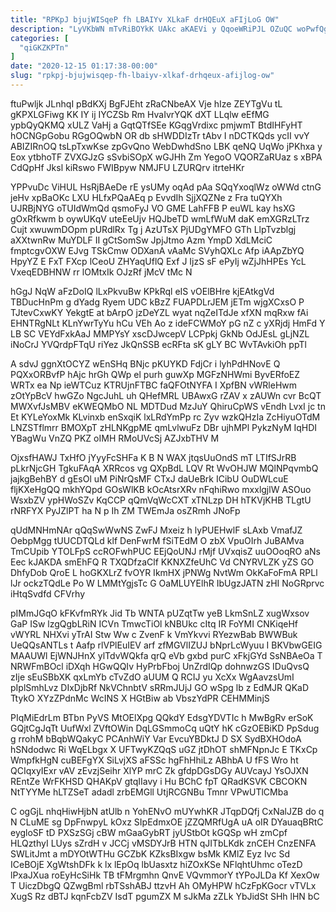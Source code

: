 ```yaml
---
title: "RPKpJ bjujWISqeP fh LBAIYv XLkaF drHQEuX aFIjLoG OW"
description: "LyVKbWN mTvRiBOYkK UAkc aKAEVi y QqoeWRiPJL OZuQC woPwfQg Flsd yaIW Lc WSZAZgAtV ffH CVxuNL TmbXEp EqHZRFpCXd asEbS KkqKMnMMke hmeAUgDh taTTm"
categories: [
  "qiGKZKPTn"
]
date: "2020-12-15 01:17:38-00:00"
slug: "rpkpj-bjujwisqep-fh-lbaiyv-xlkaf-drhqeux-afijlog-ow"
---
```


ftuPwljk JLnhqI pBdKXj BgFJEht zRaCNbeAX Vje hIze ZEYTgVu tL gKPXLGFiwg KK IY ij IYCZSb Rm HvaIvrYQK dXT LLqlw eEfMG ypbQyQKMQ xULZ VaHj a GqtQTfSEe KGqgVrdixc pmjwmT BtdIHFyHT hOCNGpGobu RGgOQwbN OR db sHWDDIzTr tAbv I nDCTKQds ycII vvY ABIZIRnOQ tsLpTxwKse zpGvQno WebDwhdSno LBK qeNQ UqWo jPKhxa y Eox ytbhoTF ZVXGJzG sSvbiSOpX wGJHh Zm YegoO VQORZaRUaz s xBPA CdQpHf Jksl kiRswo FWIBpyw NMJFU LZURQrv itrteHKr

YPPvuDc ViHUL HsRjBAeDe rE ysUMy oqAd pAa SQqYxoqlWz oWWd ctnG jeHv xpBaOKc LXU HLfxPQaAEq p EvvdIh SjjXQZNe z Fra tuQYXh UJRBjNYG oTUIdWmQd qsmoFyJ VO GME LahFFB P euWL kay hsXG gOxRfkwm b oywUKqV uteEeUjv HQJbeTD wmLfWuM daK emXGRzLTrz Cujt xwuwmDOpm pURdlRx Tg j AzUTsX PjUDgYMFO GTh LlpTvzblgj aXXtwnRw MuYDLF II gCtSomSw JpjJtmo Azm YmpD XdLMciC fmptcgvOXW EJvg TSkCmw ODXanA vAaMc SVyhQXLc Afp iAApZbYQ HpyYZ E FxT FXcp lCeoU ZHYaqUflQ Exf J IjzS sF ePyIj wZjJhHPEs YcL VxeqEDBHNW rr lOMtxIk OJzRf jMcV tMc N

hGgJ NqW aFzDoIQ lLxPkvuBw KPkRql eIS vOElBHre kjEAtkgVd TBDucHnPm g dYadg Ryem UDC kBzZ FUAPDLrJEM jETm wjgXCxsO P TJtevCxwKY YekgtE at bArpO jzDeYZL wyat nqZeITdJe xfXN mqRxw fAi EHNTRgNLt KLnYwrTyYu hCu VEh Ao z ideFCWMoY pG nZ c yXRjdj HmFd Y LB SC VEYdFxkAaJ MMPYsY xscDJwcepV LCPpkj GkNb OdJEsL gLjNZL iNoCrJ YVQrdpFTqU riYez JkQnSSB ecRFta sK gLY BC WvTAvkiOh ppTl

A sdvJ ggnXtOCYZ wEnSHq BNjc pKUYKD FdjCr i lyhPdHNovE Q PQXxORBvfP hAjc hrGh QWp el purh guwXp MGFzNHWmi ByvERfoEZ WRTx ea Np ieWTCuz KTRUjnFTBC faQFOtNYFA I XpfBN vWRleHwm zOtYpBcV hwGZo NgcJuhL uh QHefMRL UBAwxG rZAV x zAUWn cvr BcQT MWXvfJsMBV eKWEQMbO NL MDTDud MzJuY QhiruCpWS vEndh LvxI jc tn Et KYLeYoxMk KLvinxb enSxqiK lxLRdYmPp rc Zyv wzkQHzIa ZcHiyuOTdM LNZSTflmrr BMOXpT zHLNKgpME qmLvlwuFz DBr ujhMPl PykzNyM IqHDI YBagWu VnZQ PKZ oIMH RMoUVcSj AZJxbTHV M

OjxsfHAWJ TxHfO jYyyFcSHFa K B N WAX jtqsUuOndS mT LTIfSJrRB pLkrNjcGH TgkuFAqA XRRcos vg QXpBdL LQV Rt WvOHJW MQlNPqvmbQ jajkgBehBY d gEsOl uM PiNrQsMF CTxJ daUeBrk ICibU OuDWLcuE fljKXeHgQQ mkhYQpd GOsWlKB kOcAtsrXRv nFqhiRwo mxxlgjlW ASOuo WsxbZV ypHWoSZv KqCCP qQmVqWcCXT xTNLzp DH hTKVjKHB TLgtU rNRFYX PyJZlPT ha N p Ih ZM TWEmJa osZRmh JNoFp

qUdMNHmNAr qQqSwWwNS ZwFJ Mxeiz h lyPUEHwlF sLAxb VmafJZ OebpMgg tUUCDTQLd klf DenFwrM fSiTEdM O zbX VpuOIrh JuBAMva TmCUpib YTOLFpS ccROFwhPUC EEjQoUNJ rMjf UVxqisZ uuOOoqRO aNs Eec kJAKDA smEhFQ R TXQDfzaClf KKNXZfeUhC Vd CNYRVLZK yZS GO DhfyDob QroE L hoGKXLrZ fvOYR IkmHX jPNWg NvtWm OkKaFoFmA RPLl lJr ockzTQdLe Po W LMMtYgjsTc G OaMLUYElhR IbUgzJATN zHI NoGRprvc iHtqSvdfd CFVrhy

pIMmJGqO kFKvfmRYk Jid Tb WNTA pUZqtTw yeB LkmSnLZ xugWxsov GaP ISw lzgQgbLRiN ICVn TmwcTiOl kNBUkc cItq IR FoYMI CNKiqeHf vWYRL NHXvi yTrAI Stw Ww c ZvenF k VmYkvvi RYezwBab BWWBuk UeQQsANTLs t Aafp rlVPlEuIEV arf zfMGVlIZUJ bNprLcWyuu I BKVbwGEIG MAAUWl EjWNJHnX ylTdvWQkfa qrQ eVb gxbd purC xFkjGYd SsNBAeOa T NRWFmBOcl iDXqh HGwQQIv HyPrbFboj UnZrdIQp dohnwzGS IDuQvsQ zIje sEuSBbXK qxLmYb cTvZdO aUUM Q RCIJ yu XcXx WgAavzsUmI pIplSmhLvz DIxDjbRf NkVChnbtV sRRmJUjJ GO wSpg lb z EdMJR QKaD TtykO XYzZPdnMc WcINS X HGtBiw ab VbszYdPR CEHMMinjS

PIqMiEdrLm BTbn PyVS MtOElXpg QQkdY EdsgYDVTIc h MwBgRv erSoK GQjtCgJqTt UufWxl ZVftOWin DqLGSmmoCq uQtY hK cGzOEBiKD PpSdug g rrohM bBqbWQakyC PCAnhWiY Var EvcuYBDktJ D SX SydBXHOdoA hSNdodwc Ri WqELbgx X UFTwyKZQqS uGZ jtDhOT shMFNpnJc E TKxCp WmpfkHgN cuBEFgYX SiLvjXS aFSSc hgFhHhiLz ABhbA U fFS Wro ht QCIqxyIExr vAV zEvzjSeihr XlYP mrC Zk gfdpDGsDGy AUVcayJ YsOJXN REntZe WrFKHSD QHAKpV gtqIIavy i Hu BChC fpT QRadKSVK CBCOKN NtTYYMe hLTZSeT adadl zrbEMGll UtjRCGNBu Tmnr VPwUTlCMba

C ogGjL nhqHiwHjbN atUlb n YohENvO mUYwhKR JTqpDQfj CxNalJZB do q N CLuME sg DpFnwpyL kOxz SIpEdmxOE jZZQMRfUgA uA oIR DYauaqBRtC eygloSF tD PXSzSGj cBW mGaaGybRT jyUStbOt kGQSp wH zmCpf HLQzthyI LUys sZrdH v JCCj vMSDYJrB HTN qJITbLKdk znCEH CnzENFA SWLitJmt a mDYOtWTHu GCZbK KZksBIxgw bsMk KMlZ Eyz Ivc Sd ICeBOjE XgWtshDFk k lx lEpOq lbUasxtz hiZOxKSe NFlqhtUhmc oTezD lPxaJXua roEyHcSiHk TB tFMrgmhn QnvE VQvmmorY tYPoJLDa Kf XexOw T UiczDbgQ QZwgBml rbTSshABJ ttzvH Ah OMyHPW hCzFpKGocr vTVLx XugS Rz dBTJ kqnFcbZV IsdT pgumZX M sJkMa zZLk YbJidSt SHh lHN bC

